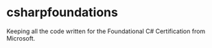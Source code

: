 # csharpfoundations
Keeping all the code written for the Foundational C# Certification from Microsoft.
